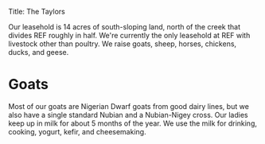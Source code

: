 Title: The Taylors

Our leasehold is 14 acres of south-sloping land, north of the creek that divides REF roughly in half. We're currently the only leasehold at REF with livestock other than poultry. We raise goats, sheep, horses, chickens, ducks, and geese. 

Goats
===
Most of our goats are Nigerian Dwarf goats from good dairy lines, but we also have a single standard Nubian and a Nubian-Nigey cross. Our ladies keep up in milk for about 5 months of the year. We use the milk for drinking, cooking, yogurt, kefir, and cheesemaking.

